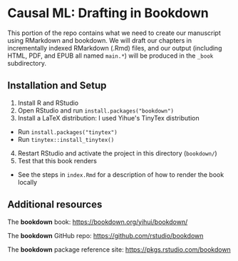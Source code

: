 # Causal ML: Drafting in Bookdown

This portion of the repo contains what we need to create our manuscript using RMarkdown and bookdown. We will draft our chapters in incrementally indexed RMarkdown (.Rmd) files, and our output (including HTML, PDF, and EPUB all named `main.*`) will be produced in the `_book` subdirectory.

## Installation and Setup

1. Install R and RStudio
2. Open RStudio and run `install.packages("bookdown")`
3. Install a LaTeX distribution: I used Yihue's TinyTex distribution
  * Run `install.packages("tinytex")`
  * Run `tinytex::install_tinytex()`
4. Restart RStudio and activate the project in this directory (`bookdown/`)
5. Test that this book renders
  * See the steps in `index.Rmd` for a description of how to render the book locally

## Additional resources

The **bookdown** book: <https://bookdown.org/yihui/bookdown/>

The **bookdown** GitHub repo: <https://github.com/rstudio/bookdown>

The **bookdown** package reference site: <https://pkgs.rstudio.com/bookdown>
